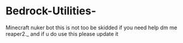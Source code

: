 # Bedrock-Utilities-
Minecraft nuker bot
this is not too be skidded if you need help dm me reaper2._ and if u do use this please update it

